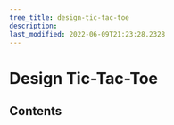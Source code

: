 ```yaml
---
tree_title: design-tic-tac-toe
description: 
last_modified: 2022-06-09T21:23:28.2328
---
```


# Design Tic-Tac-Toe

## Contents
